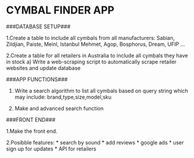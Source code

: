 # CYMBAL FINDER APP #


###DATABASE SETUP###

1.Create a table to include all cymbals from all manufacturers:
	Sabian, Zildjian, Paiste, Meinl, Istanbul Mehmet, Agop, Bosphorus, Dream, UFIP ...

2.Create a table for all retailers in Australia to include all cymbals they have in stock
	a) Write a web-scraping script to automatically scrape retailer websites and update database

###APP FUNCTIONS###

1. Write a search algorithm to  list all cymbals based on query string which may include:
	brand,type,size,model,sku

2. Make and advanced search function

###FRONT END###

1.Make the front end.

2.Posibble features:
	* search by sound
	* add reviews
	* google ads
	* user sign up for updates
	* API for retailers
